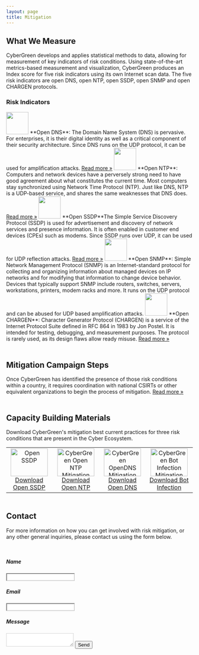 ```yaml
---
layout: page
title: Mitigation
---
```


## What We Measure

CyberGreen develops and applies statistical methods to data, allowing for measurement of key indicators of risk conditions. Using state-of-the-art metrics-based measurement and visualization, CyberGreen produces an Index score for five risk indicators using its own Internet scan data. The five risk indicators are open DNS, open NTP, open SSDP, open SNMP and open CHARGEN protocols. 

### Risk Indicators

<img style="width:60px" src="{{site.media}}icon20.jpg"/>
**Open DNS**: The Domain Name System (DNS) is pervasive. For enterprises, it is their digital identity as well as a critical component of their security architecture. Since DNS runs on the UDP protocol, it can be used for amplification attacks. <a href="http://stats.cybergreen.net/risk/openrecursivedns/">Read more &raquo;</a>

<img style="width:60px" src="{{site.media}}icon22.jpg"/>
**Open NTP**: Computers and network devices have a perversely strong need to have good agreement about what constitutes the current time. Most computers stay synchronized using Network Time Protocol (NTP). Just like DNS, NTP is a UDP-based service, and shares the same weaknesses that DNS does. <a href="http://stats.cybergreen.net/risk/openntp/">Read more &raquo;</a>

<img style="width:60px" src="{{site.media}}icon21.jpg"/>
**Open SSDP**The Simple Service Discovery Protocol (SSDP) is used for advertisement and discovery of network services and presence information. It is often enabled in customer end devices (CPEs) such as modems. Since SSDP runs over UDP, it can be used for UDP reflection attacks. <a href="http://stats.cybergreen.net/risk/openssdp/">Read more &raquo;</a>

<img style="width:60px" src="{{site.media}}icon23.jpg"/>
**Open SNMP**: Simple Network Management Protocol (SNMP) is an Internet-standard protocol for collecting and organizing information about managed devices on IP networks and for modifying that information to change device behavior. Devices that typically support SNMP include routers, switches, servers, workstations, printers, modem racks and more. It runs on the UDP protocol and can be abused for UDP based amplification attacks.

<img style="width:60px" src="{{site.media}}icon25.jpeg"/>
**Open CHARGEN**: Character Generator Protocol (CHARGEN) is a service of the Internet Protocol Suite defined in RFC 864 in 1983 by Jon Postel. It is intended for testing, debugging, and measurement purposes. The protocol is rarely used, as its design flaws allow ready misuse. <a href="http://stats.cybergreen.net/risk/chargen/">Read more &raquo;</a>

<div style="margin-bottom: 50px">
</div>

## Mitigation Campaign Steps
Once CyberGreen has identified the presence of those risk conditions within a country, it requires coordination with national CSIRTs or other equivalent organizations to begin the process of mitigation. <a href="/mitigation/campaign-steps/">Read more &raquo;</a>

<div style="margin-bottom: 50px">
</div>

## Capacity Building Materials
Download CyberGreen's mitigation best current practices for three risk conditions that are present in the Cyber Ecosystem.

<div class="content">
<table cellspacing="10px" cellpadding="10px" style="border-spacing: 10px">
    <tbody>
        <tr>
            <td style="padding-right: 10px" width="200" height="75" border="1px" align="center">
            <div class="flag_back"><img border="0" src="{{site.media}}openssdpicon.png" width="100" height="75" alt="Open SSDP"><br>
            <center><a download="CyberGreen OpenSSDP Mitigation" href="/img/medialibrary/CyberGreen OpenSSDP Mitigation.pdf" title="CyberGreen OpenSSDP Mitigation" onclick="trackOutboundLink('/img/medialibrary/CyberGreen OpenSSDP Mitigation.pdf'); return false;">Download Open SSDP</a></center></div>
            </td>
             <td style="padding-right: 10px" width="200" height="75" border="1px" align="center">
            <div class="flag_back"><img border="0" src="{{site.media}}openntpicon.png" width="100" height="75" alt="CyberGreen Open NTP Mitigation"><br>
            <center><a download="CyberGreen Open NTP Mitigation" href="/img/medialibrary/CyberGreen OpenNTP Mitigation.pdf" title="CyberGreen OpenNTP Mitigation" onclick="trackOutboundLink('/img/medialibrary/CyberGreen OpenNTP Mitigation.pdf'); return false;">Download Open NTP</a></center></div>
            </td>
             <td style="padding-right: 10px" width="200" height="75" border="1px" align="center">
            <div class="flag_back"><img border="0" src="{{site.media}}opendnsicon.png" width="100" height="75" alt="CyberGreen OpenDNS Mitigation"><br>
            <center><a download="CyberGreen OpenDNS Mitigation" href="/img/medialibrary/CyberGreen OpenDNS Mitigation.pdf" title="CyberGreen OpenDNS Mitigation" onclick="trackOutboundLink('/img/medialibrary/CyberGreen OpenDNS Mitigation.pdf'); return false;">Download Open DNS</a></center></div>
            </td>
            <td style="padding-right: 10px" width="200" height="75" border="1px" align="center">
            <div class="flag_back"><img border="0" src="{{site.media}}spamboticon.png" width="100" height="75" alt="CyberGreen Bot Infection Mitigation"><br>
            <center><a download="CyberGreen Bot Infection Mitigation" href="/img/medialibrary/CyberGreen Bot Infection Mitigation.pdf" title="CyberGreen Bot Infection Mitigation" onclick="trackOutboundLink('/img/medialibrary/CyberGreen Bot Infection Mitigation.pdf'); return false;">Download Bot Infection</a></center></div>
            </td>
        </tr>
     </tbody>
</table>
</div>

<div style="margin-bottom: 50px">
</div>   

## Contact

For more information on how you can get involved with risk mitigation, or any other general inquiries, please contact us using the form below.

<div class="wrapper" style="margin-bottom:50px; margin-top:50px">
    <form action="https://formspree.io/contact@cybergreen.net"
          method="POST">
          <h5>Name</h5>
        <input type="text" style="border-color: #d1d1d1;" name="name" />
        <h5>Email</h5>
        <input type="email" style="border-color: #d1d1d1;"  name="_replyto" />
        <h5>Message</h5>
        <textarea  style="border-color: #d1d1d1;" name="Message"> </textarea>
        <input type="submit" value="Send">
    </form>
</div>


<div style="margin-bottom: 150px">
</div>  
